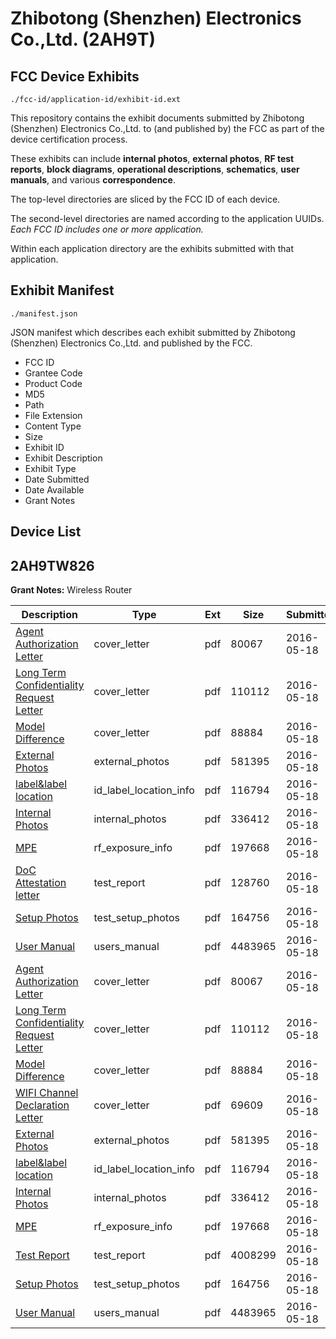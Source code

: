 # Zhibotong (Shenzhen) Electronics Co.,Ltd. (2AH9T)
## FCC Device Exhibits

```
./fcc-id/application-id/exhibit-id.ext
```

This repository contains the exhibit documents submitted by Zhibotong (Shenzhen) Electronics Co.,Ltd. to (and published by) the FCC as part of the device certification process.

These exhibits can include **internal photos**, **external photos**, **RF test reports**, **block diagrams**, **operational descriptions**, **schematics**, **user manuals**, and various **correspondence**.

The top-level directories are sliced by the FCC ID of each device.

The second-level directories are named according to the application UUIDs. *Each FCC ID includes one or more application.*

Within each application directory are the exhibits submitted with that application. 

## Exhibit Manifest

```
./manifest.json
```

JSON manifest which describes each exhibit submitted by Zhibotong (Shenzhen) Electronics Co.,Ltd. and published by the FCC.

- FCC ID
- Grantee Code
- Product Code
- MD5
- Path
- File Extension
- Content Type
- Size
- Exhibit ID
- Exhibit Description
- Exhibit Type
- Date Submitted
- Date Available
- Grant Notes

## Device List
## 2AH9TW826
**Grant Notes:** Wireless Router

| Description | Type | Ext | Size | Submitted | Available |
| ----------- | ---- | --- | ---- | --------- | --------- |
| [Agent Authorization Letter](2AH9TW826/877f366c797eb821a2300171a7c907c7/2994808.pdf) | cover_letter | pdf | 80067 | 2016-05-18 | 2016-05-18 |
| [Long Term Confidentiality Request Letter](2AH9TW826/877f366c797eb821a2300171a7c907c7/2994814.pdf) | cover_letter | pdf | 110112 | 2016-05-18 | 2016-05-18 |
| [Model Difference](2AH9TW826/877f366c797eb821a2300171a7c907c7/2994815.pdf) | cover_letter | pdf | 88884 | 2016-05-18 | 2016-05-18 |
| [External Photos](2AH9TW826/877f366c797eb821a2300171a7c907c7/2994811.pdf) | external_photos | pdf | 581395 | 2016-05-18 | 2016-05-18 |
| [label&label location](2AH9TW826/877f366c797eb821a2300171a7c907c7/2994813.pdf) | id_label_location_info | pdf | 116794 | 2016-05-18 | 2016-05-18 |
| [Internal Photos](2AH9TW826/877f366c797eb821a2300171a7c907c7/2994812.pdf) | internal_photos | pdf | 336412 | 2016-05-18 | 2016-05-18 |
| [MPE](2AH9TW826/877f366c797eb821a2300171a7c907c7/2994816.pdf) | rf_exposure_info | pdf | 197668 | 2016-05-18 | 2016-05-18 |
| [DoC Attestation letter](2AH9TW826/877f366c797eb821a2300171a7c907c7/2994872.pdf) | test_report | pdf | 128760 | 2016-05-18 | 2016-05-18 |
| [Setup Photos](2AH9TW826/877f366c797eb821a2300171a7c907c7/2994819.pdf) | test_setup_photos | pdf | 164756 | 2016-05-18 | 2016-05-18 |
| [User Manual](2AH9TW826/877f366c797eb821a2300171a7c907c7/2994820.pdf) | users_manual | pdf | 4483965 | 2016-05-18 | 2016-05-18 |
| [Agent Authorization Letter](2AH9TW826/8ecd57bd8ec4c59fc173c016166acd61/2994808.pdf) | cover_letter | pdf | 80067 | 2016-05-18 | 2016-05-18 |
| [Long Term Confidentiality Request Letter](2AH9TW826/8ecd57bd8ec4c59fc173c016166acd61/2994814.pdf) | cover_letter | pdf | 110112 | 2016-05-18 | 2016-05-18 |
| [Model Difference](2AH9TW826/8ecd57bd8ec4c59fc173c016166acd61/2994815.pdf) | cover_letter | pdf | 88884 | 2016-05-18 | 2016-05-18 |
| [WIFI Channel Declaration Letter](2AH9TW826/8ecd57bd8ec4c59fc173c016166acd61/2994821.pdf) | cover_letter | pdf | 69609 | 2016-05-18 | 2016-05-18 |
| [External Photos](2AH9TW826/8ecd57bd8ec4c59fc173c016166acd61/2994811.pdf) | external_photos | pdf | 581395 | 2016-05-18 | 2016-05-18 |
| [label&label location](2AH9TW826/8ecd57bd8ec4c59fc173c016166acd61/2994813.pdf) | id_label_location_info | pdf | 116794 | 2016-05-18 | 2016-05-18 |
| [Internal Photos](2AH9TW826/8ecd57bd8ec4c59fc173c016166acd61/2994812.pdf) | internal_photos | pdf | 336412 | 2016-05-18 | 2016-05-18 |
| [MPE](2AH9TW826/8ecd57bd8ec4c59fc173c016166acd61/2994816.pdf) | rf_exposure_info | pdf | 197668 | 2016-05-18 | 2016-05-18 |
| [Test Report](2AH9TW826/8ecd57bd8ec4c59fc173c016166acd61/2994809.pdf) | test_report | pdf | 4008299 | 2016-05-18 | 2016-05-18 |
| [Setup Photos](2AH9TW826/8ecd57bd8ec4c59fc173c016166acd61/2994819.pdf) | test_setup_photos | pdf | 164756 | 2016-05-18 | 2016-05-18 |
| [User Manual](2AH9TW826/8ecd57bd8ec4c59fc173c016166acd61/2994820.pdf) | users_manual | pdf | 4483965 | 2016-05-18 | 2016-05-18 |
